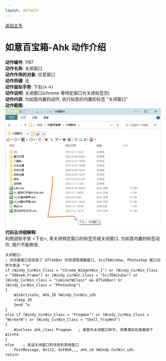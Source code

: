 ```yaml
---
layout: default
---
```


[返回主页](http://wyagd001.github.io/RuYi-Ahk)

# [](#header-2) 如意百宝箱-Ahk 动作介绍

**动作编号**: 1187  
**动作名称**: 关闭窗口  
**动作作用的对象**: 任意窗口  
**动作热键**: 无  
**动作鼠标手势**: 下右(↓→)  
**动作说明**: 关闭窗口(chrome 等特定窗口为关闭标签页)  
**动作内容**: 为如意内置的动作, 执行如意的内置的标签 "关闭窗口"  
**动作截图**:  
  ![关闭窗口](img1/1187.jpg)  
**代码及详细解释**:  
利用鼠标手势 <下右>, 来关闭特定窗口的标签页或关闭窗口. 为如意内置的标签动作, 用户不能修改.  

```Ahk
关闭窗口:
; 浏览器窗口及安装了 QTTabBar 的资源管理器窗口, SciTEWindow, Photoshop 窗口动作为发送 "^w"
if (Windy_CurWin_Class = "Chrome_WidgetWin_1") or (Windy_CurWin_Class = "360se6_Frame") or (Windy_CurWin_Class = "SciTEWindow") or (Windy_CurWin_Class = "CabinetWClass" && QTTabBar) or (Windy_CurWin_Class = "Photoshop")
{
	WinActivate, Ahk_ID %Windy_CurWin_id%
	sleep 20
	Send ^w
}
else if (Windy_CurWin_Class = "Progman") or (Windy_CurWin_Class = "WorkerW") or (Windy_CurWin_Class = "Shell_TrayWnd")
{
	WinClose ahk_class Progman   ; 桌面为关闭窗口命令, 效果类似在桌面按下 Alt+F4 
}
else    ; 发送关闭窗口的消息到其他窗口
	PostMessage, 0x112, 0xF060,,, ahk_id %Windy_CurWin_id%
return
```